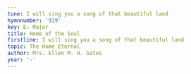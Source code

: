 ```yaml
---
tune: I will sing you a song of that beautiful land
hymnnumber: '919'
key: E♭ Major
title: Home of the Soul
firstline: I will sing you a song of that beautiful land
topic: The Home Eternal
author: Mrs. Ellen M. H. Gates
year: '-'
---
```

